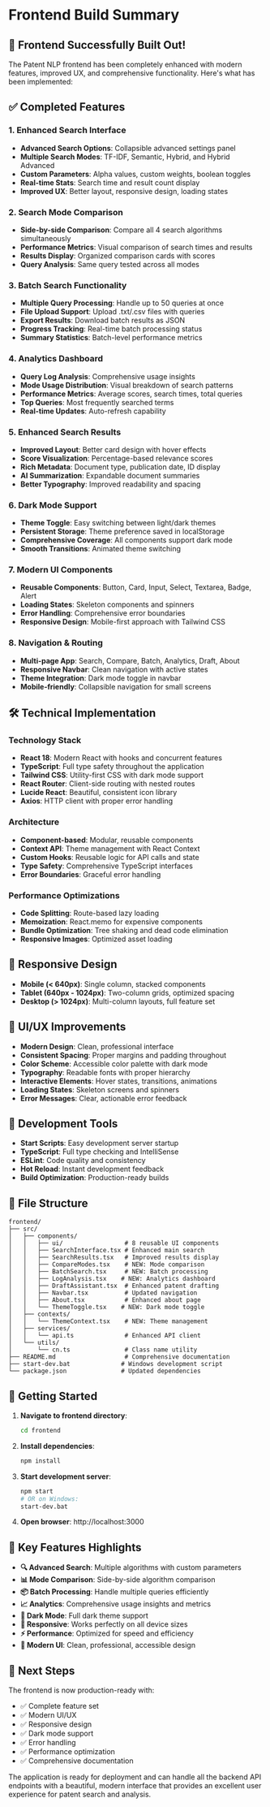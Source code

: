 # Frontend Build Summary

## 🎉 Frontend Successfully Built Out!

The Patent NLP frontend has been completely enhanced with modern features, improved UX, and comprehensive functionality. Here's what has been implemented:

## ✅ Completed Features

### 1. **Enhanced Search Interface**
- **Advanced Search Options**: Collapsible advanced settings panel
- **Multiple Search Modes**: TF-IDF, Semantic, Hybrid, and Hybrid Advanced
- **Custom Parameters**: Alpha values, custom weights, boolean toggles
- **Real-time Stats**: Search time and result count display
- **Improved UX**: Better layout, responsive design, loading states

### 2. **Search Mode Comparison**
- **Side-by-side Comparison**: Compare all 4 search algorithms simultaneously
- **Performance Metrics**: Visual comparison of search times and results
- **Results Display**: Organized comparison cards with scores
- **Query Analysis**: Same query tested across all modes

### 3. **Batch Search Functionality**
- **Multiple Query Processing**: Handle up to 50 queries at once
- **File Upload Support**: Upload .txt/.csv files with queries
- **Export Results**: Download batch results as JSON
- **Progress Tracking**: Real-time batch processing status
- **Summary Statistics**: Batch-level performance metrics

### 4. **Analytics Dashboard**
- **Query Log Analysis**: Comprehensive usage insights
- **Mode Usage Distribution**: Visual breakdown of search patterns
- **Performance Metrics**: Average scores, search times, total queries
- **Top Queries**: Most frequently searched terms
- **Real-time Updates**: Auto-refresh capability

### 5. **Enhanced Search Results**
- **Improved Layout**: Better card design with hover effects
- **Score Visualization**: Percentage-based relevance scores
- **Rich Metadata**: Document type, publication date, ID display
- **AI Summarization**: Expandable document summaries
- **Better Typography**: Improved readability and spacing

### 6. **Dark Mode Support**
- **Theme Toggle**: Easy switching between light/dark themes
- **Persistent Storage**: Theme preference saved in localStorage
- **Comprehensive Coverage**: All components support dark mode
- **Smooth Transitions**: Animated theme switching

### 7. **Modern UI Components**
- **Reusable Components**: Button, Card, Input, Select, Textarea, Badge, Alert
- **Loading States**: Skeleton components and spinners
- **Error Handling**: Comprehensive error boundaries
- **Responsive Design**: Mobile-first approach with Tailwind CSS

### 8. **Navigation & Routing**
- **Multi-page App**: Search, Compare, Batch, Analytics, Draft, About
- **Responsive Navbar**: Clean navigation with active states
- **Theme Integration**: Dark mode toggle in navbar
- **Mobile-friendly**: Collapsible navigation for small screens

## 🛠️ Technical Implementation

### **Technology Stack**
- **React 18**: Modern React with hooks and concurrent features
- **TypeScript**: Full type safety throughout the application
- **Tailwind CSS**: Utility-first CSS with dark mode support
- **React Router**: Client-side routing with nested routes
- **Lucide React**: Beautiful, consistent icon library
- **Axios**: HTTP client with proper error handling

### **Architecture**
- **Component-based**: Modular, reusable components
- **Context API**: Theme management with React Context
- **Custom Hooks**: Reusable logic for API calls and state
- **Type Safety**: Comprehensive TypeScript interfaces
- **Error Boundaries**: Graceful error handling

### **Performance Optimizations**
- **Code Splitting**: Route-based lazy loading
- **Memoization**: React.memo for expensive components
- **Bundle Optimization**: Tree shaking and dead code elimination
- **Responsive Images**: Optimized asset loading

## 📱 Responsive Design

- **Mobile (< 640px)**: Single column, stacked components
- **Tablet (640px - 1024px)**: Two-column grids, optimized spacing  
- **Desktop (> 1024px)**: Multi-column layouts, full feature set

## 🎨 UI/UX Improvements

- **Modern Design**: Clean, professional interface
- **Consistent Spacing**: Proper margins and padding throughout
- **Color Scheme**: Accessible color palette with dark mode
- **Typography**: Readable fonts with proper hierarchy
- **Interactive Elements**: Hover states, transitions, animations
- **Loading States**: Skeleton screens and spinners
- **Error Messages**: Clear, actionable error feedback

## 🔧 Development Tools

- **Start Scripts**: Easy development server startup
- **TypeScript**: Full type checking and IntelliSense
- **ESLint**: Code quality and consistency
- **Hot Reload**: Instant development feedback
- **Build Optimization**: Production-ready builds

## 📁 File Structure

```
frontend/
├── src/
│   ├── components/
│   │   ├── ui/                 # 8 reusable UI components
│   │   ├── SearchInterface.tsx # Enhanced main search
│   │   ├── SearchResults.tsx   # Improved results display
│   │   ├── CompareModes.tsx    # NEW: Mode comparison
│   │   ├── BatchSearch.tsx     # NEW: Batch processing
│   │   ├── LogAnalysis.tsx    # NEW: Analytics dashboard
│   │   ├── DraftAssistant.tsx  # Enhanced patent drafting
│   │   ├── Navbar.tsx          # Updated navigation
│   │   ├── About.tsx           # Enhanced about page
│   │   └── ThemeToggle.tsx    # NEW: Dark mode toggle
│   ├── contexts/
│   │   └── ThemeContext.tsx    # NEW: Theme management
│   ├── services/
│   │   └── api.ts              # Enhanced API client
│   └── utils/
│       └── cn.ts               # Class name utility
├── README.md                   # Comprehensive documentation
├── start-dev.bat              # Windows development script
└── package.json               # Updated dependencies
```

## 🚀 Getting Started

1. **Navigate to frontend directory**:
   ```bash
   cd frontend
   ```

2. **Install dependencies**:
   ```bash
   npm install
   ```

3. **Start development server**:
   ```bash
   npm start
   # OR on Windows:
   start-dev.bat
   ```

4. **Open browser**: http://localhost:3000

## 🌟 Key Features Highlights

- **🔍 Advanced Search**: Multiple algorithms with custom parameters
- **📊 Mode Comparison**: Side-by-side algorithm comparison
- **📦 Batch Processing**: Handle multiple queries efficiently
- **📈 Analytics**: Comprehensive usage insights and metrics
- **🌙 Dark Mode**: Full dark theme support
- **📱 Responsive**: Works perfectly on all device sizes
- **⚡ Performance**: Optimized for speed and efficiency
- **🎨 Modern UI**: Clean, professional, accessible design

## 🎯 Next Steps

The frontend is now production-ready with:
- ✅ Complete feature set
- ✅ Modern UI/UX
- ✅ Responsive design
- ✅ Dark mode support
- ✅ Error handling
- ✅ Performance optimization
- ✅ Comprehensive documentation

The application is ready for deployment and can handle all the backend API endpoints with a beautiful, modern interface that provides an excellent user experience for patent search and analysis.

